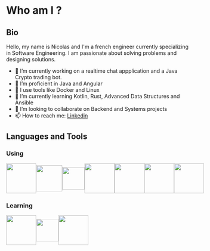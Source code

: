 # Who am I ?

## Bio

Hello, my name is Nicolas and I'm a french engineer currently specializing in Software Engineering.
I am passionate about solving problems and designing solutions.

- 🔭 I’m currently working on a realtime chat appplication and a Java Crypto trading bot.
- 💼 I’m proficient in Java and Angular
- 🔨 I use tools like Docker and Linux
- 🌱 I’m currently learning Kotlin, Rust, Advanced Data Structures and Ansible
- 👯 I’m looking to collaborate on Backend and Systems projects
- 📫 How to reach me: [Linkedin](https://www.linkedin.com/in/nicolasambry/) 

## Languages and Tools
### Using
<div style="display: flex; align-items: center;">
  <img src="https://cdn.jsdelivr.net/gh/devicons/devicon/icons/java/java-original-wordmark.svg" style="height: 80px;"/>
  <img src="https://cdn.jsdelivr.net/gh/devicons/devicon/icons/angularjs/angularjs-original.svg" style="height: 70px;"/>
  <img src="https://cdn.jsdelivr.net/gh/devicons/devicon/icons/typescript/typescript-original.svg" style="height: 60px;"/>
  <img src="https://cdn.jsdelivr.net/gh/devicons/devicon/icons/html5/html5-original-wordmark.svg" style="height: 80px;"/>
  <img src="https://cdn.jsdelivr.net/gh/devicons/devicon/icons/css3/css3-original-wordmark.svg" style="height: 80px;"/>
  <img src="https://cdn.jsdelivr.net/gh/devicons/devicon/icons/docker/docker-original-wordmark.svg" style="height: 80px;"/> 
  <img src="https://cdn.jsdelivr.net/gh/devicons/devicon/icons/linux/linux-original.svg" style="height: 80px;"/> 
</div>  

### Learning
<div style="display: flex; align-items: center;">
  <img src="https://cdn.jsdelivr.net/gh/devicons/devicon/icons/rust/rust-plain.svg" style="height: 80px;" />
  <img src="https://cdn.jsdelivr.net/gh/devicons/devicon/icons/kotlin/kotlin-original.svg" style="height: 60px;"/>
   <i class="devicon-ansible-plain-wordmark"></i>
  <img src="https://cdn.jsdelivr.net/gh/devicons/devicon/icons/ansible/ansible-original-wordmark.svg" style="height: 80px;"/>
</div>   


<link rel="stylesheet" href="https://cdn.jsdelivr.net/gh/devicons/devicon@v2.15.1/devicon.min.css">
